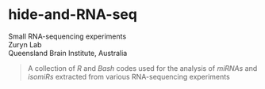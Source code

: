 # hide-and-RNA-seq
Small RNA-sequencing experiments\
Zuryn Lab\
Queensland Brain Institute, Australia 

> A collection of _R_ and _Bash_ codes used for the analysis of _miRNAs_ and _isomiRs_ extracted from various RNA-sequencing experiments
